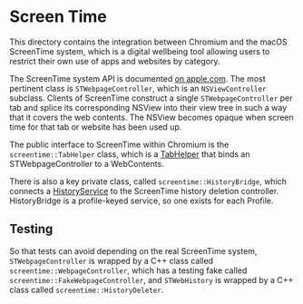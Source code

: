 # Screen Time

This directory contains the integration between Chromium and the macOS
ScreenTime system, which is a digital wellbeing tool allowing users to restrict
their own use of apps and websites by category.

The ScreenTime system API is documented [on
apple.com](https://developer.apple.com/documentation/screentime?language=objc).
The most pertinent class is `STWebpageController`, which is an
`NSViewController` subclass. Clients of ScreenTime construct a single
`STWebpageController` per tab and splice its corresponding NSView into their
view tree in such a way that it covers the web contents. The NSView becomes
opaque when screen time for that tab or website has been used up.

The public interface to ScreenTime within Chromium is the
`screentime::TabHelper` class, which is a
[TabHelper](../../../../../docs/tab_helpers.md) that binds an
STWebpageController to a WebContents.

There is also a key private class, called `screentime::HistoryBridge`, which
connects a
[HistoryService](../../../../../components/history/core/browser/history_service.h)
to the ScreenTime history deletion controller. HistoryBridge is a profile-keyed
service, so one exists for each Profile.

## Testing

So that tests can avoid depending on the real ScreenTime system,
`STWebpageController` is wrapped by a C++ class called
`screentime::WebpageController`, which has a testing fake called
`screentime::FakeWebpageController`, and `STWebHistory` is wrapped by a C++ class
called `screentime::HistoryDeleter`.

